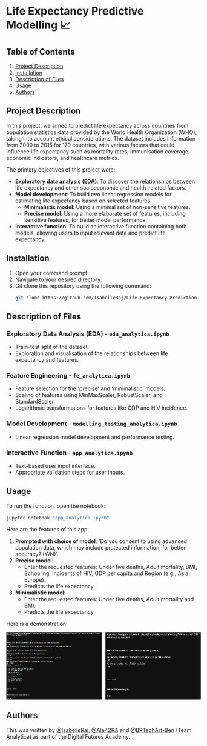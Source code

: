 # Life Expectancy Predictive Modelling 📈

## Table of Contents
1. [Project Description](#project-description)
2. [Installation](#installation)
3. [Description of Files](#description-of-files)
4. [Usage](#usage)
6. [Authors](#authors)
   
## Project Description
In this project, we aimed to predict life expectancy across countries from population statistics data provided by the World Health Organization (WHO), taking into account ethical considerations. The dataset includes information from 2000 to 2015 for 179 countries, with various factors that could influence life expectancy such as mortality rates, immunisation coverage, economic indicators, and healthcare metrics.

The primary objectives of this project were:
- **Exploratory data analysis (EDA)**: To discover the relationships between life expectancy and other socioeconomic and health-related factors.
- **Model development**: To build two linear regression models for estimating life expectancy based on selected features.
  - **Minimalistic model**: Using a minimal set of non-sensitive features.
  - **Precise model**: Using a more elaborate set of features, including sensitive features, for better model performance.
- **Interactive function**: To build an interactive function containing both models, allowing users to input relevant data and predict life expectancy.

## Installation
1. Open your command prompt.
2. Navigate to your desired directory.
3. Git clone this repository using the following command:
   ```bash
   git clone https://github.com/IsabelleRaj/Life-Expectancy-Prediction
   ```
## Description of Files

### Exploratory Data Analysis (EDA) - `eda_analytica.ipynb`
- Train-test split of the dataset.
- Exploration and visualisation of the relationships between life expectancy and features.

### Feature Engineering - `fe_analytica.ipynb`
- Feature selection for the 'precise' and 'minimalistic' models.
- Scaling of features using MinMaxScaler, RobustScaler, and StandardScaler.
- Logarithmic transformations for features like GDP and HIV incidence.

### Model Development - `modelling_testing_analytica.ipynb`
- Linear regression model development and performance testing.

### Interactive Function - `app_analytica.ipynb`
- Text-based user input interface.
- Appropriate validation steps for user inputs.

## Usage

To run the function, open the notebook:
```bash
jupyter notebook "app_analytica.ipynb"
```

Here are the features of this app:
1. **Prompted with choice of model**: 'Do you consent to using advanced population data, which may include protected information, for better accuracy? (Y/N)'.
2. **Precise model**:
   - Enter the requested features: Under five deaths, Adult mortality, BMI, Schooling, Incidents of HIV, GDP per capita and Region (e.g., Asia, Europe).
   - Predicts the life expectancy.
4. **Minimalistic model**:
   - Enter the requested features: Under five deaths, Adult mortality and BMI.
   - Predicts the life expectancy.

Here is a demonstration:

<div style="display: flex; gap: 10px;">
  <img src="Resources/demo_precise_model.png" alt="Image 1" style="width: 50%; border: none;"/>
  <img src="Resources/demo_minimal_model.png" alt="Image 2" style="width: 50%; border: none;"/>
</div>

## Authors
This was written by [@IsabelleRaj](https://github.com/IsabelleRaj), [@Ale42RA](https://github.com/Ale42RA) and [@BRTechArt-Ben](https://github.com/BRTechArt-Ben) (Team Analytica) as part of the Digital Futures Academy.

